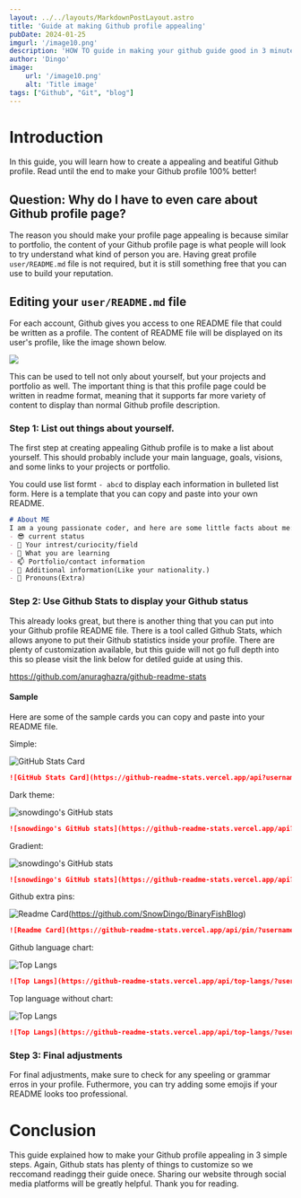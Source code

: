 ```yaml
---
layout: ../../layouts/MarkdownPostLayout.astro
title: 'Guide at making Github profile appealing'
pubDate: 2024-01-25
imgurl: '/image10.png'
description: 'HOW TO guide in making your github guide good in 3 minutes.'
author: 'Dingo'
image:
    url: '/image10.png'
    alt: 'Title image'
tags: ["Github", "Git", "blog"]
---
```

# Introduction
In this guide, you will learn how to create a appealing and beatiful Github profile.
Read until the end to make your Github profile 100% better!

## Question: Why do I have to even care about Github profile page?
The reason you should make your profile page appealing is because similar to portfolio, the content of your Github profile page is what people will look to try understand what kind of person you are.  Having great profile `user/README.md` file is not required, but it is still something free that you can use to build your reputation.

##  Editing your `user/README.md` file
For each account, Github gives you access to one README file that could be written as a profile. The content of README file will be displayed on its user's profile, like the image shown below.

<img src="/screenshot-1.png" />

This can be used to tell not only about yourself, but your projects and portfolio as well. The important thing is that this profile page could be written in readme format, meaning that it supports far more variety of content to display than normal Github profile description.

### Step 1: List out things about yourself.
The first step at creating appealing Github profile is to make a list about yourself. This should probably include your main language, goals, visions, and some links to your projects or portfolio.

You could use list formt `- abcd` to display each information in bulleted list form.
Here is a template that you can copy and paste into your own README.

```md
# About ME
I am a young passionate coder, and here are some little facts about me:
- 😎 current status
- 👀 Your intrest/curiocity/field
- 🌱 What you are learning
- 📫 Portfolio/contact information
- 🌟 Additional information(Like your nationality.)
- 💞️ Pronouns(Extra)
```

### Step 2: Use Github Stats to display your Github status
This already looks great, but there is another thing that you can put into your Github profile README file.
There is a tool called Github Stats, which allows anyone to put their Github statistics inside your profile.
There are plenty of customization available, but this guide will not go full depth into this so please visit the link below for detiled guide at using this.

https://github.com/anuraghazra/github-readme-stats

#### Sample
Here are some of the sample cards you can copy and paste into your README file.

Simple:

![GitHub Stats Card](https://github-readme-stats.vercel.app/api?username=SnowDingo)

```md
![GitHub Stats Card](https://github-readme-stats.vercel.app/api?username=username)
```

Dark theme:

![snowdingo's GitHub stats](https://github-readme-stats.vercel.app/api?username=snowdingo&show_icons=true&theme=radical)

```md
![snowdingo's GitHub stats](https://github-readme-stats.vercel.app/api?username="username"&show_icons=true&theme=radical)
```

Gradient:

![snowdingo's GitHub stats](https://github-readme-stats.vercel.app/api?username=snowdingo&show_icons=true&theme=ambient_gradient)

```md
![snowdingo's GitHub stats](https://github-readme-stats.vercel.app/api?username="username"&show_icons=true&theme=ambient_gradient)
```

Github extra pins:

![Readme Card](https://github-readme-stats.vercel.app/api/pin/?username=snowdingo&repo=binaryfishblog)(https://github.com/SnowDingo/BinaryFishBlog)

```md
![Readme Card](https://github-readme-stats.vercel.app/api/pin/?username="username"&repo=binaryfishblog)(https://github.com/SnowDingo/BinaryFishBlog)
```

Github language chart:

![Top Langs](https://github-readme-stats.vercel.app/api/top-langs/?username=snowdingo&langs_count=5)

```md
![Top Langs](https://github-readme-stats.vercel.app/api/top-langs/?username="username"&langs_count=5)
```

Top language without chart:

![Top Langs](https://github-readme-stats.vercel.app/api/top-langs/?username=snowdingo&hide_progress=true)

```md
![Top Langs](https://github-readme-stats.vercel.app/api/top-langs/?username="username"&hide_progress=true)
```


### Step 3: Final adjustments

For final adjustments, make sure to check for any speeling or grammar erros in your profile. Futhermore, you can try adding some emojis if your README looks too professional.


# Conclusion
This guide explained how to make your Github profile appealing in 3 simple steps. Again, Github stats has plenty of things to customize so we reccomand readingg their guide onece.
Sharing our website through social media platforms will be greatly helpful.
Thank you for reading.

